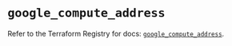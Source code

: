 # `google_compute_address`

Refer to the Terraform Registry for docs: [`google_compute_address`](https://registry.terraform.io/providers/hashicorp/google/6.29.0/docs/resources/compute_address).
